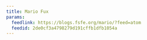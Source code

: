 ```yaml
---
title: Mario Fux
params:
  feedlink: https://blogs.fsfe.org/mario/?feed=atom
  feedid: 2de0cf3a4798279d191cffb1dfb1054a
---
```

